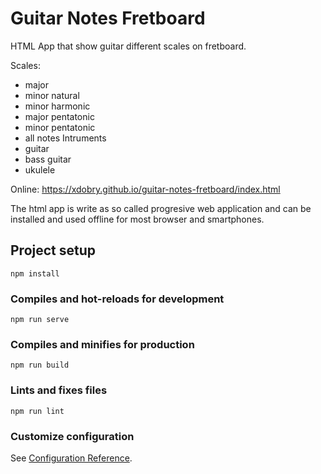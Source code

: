 # Guitar Notes Fretboard

HTML App that show guitar different scales on fretboard.

Scales:
  * major
  * minor natural
  * minor harmonic
  * major pentatonic
  * minor pentatonic
  * all notes
Intruments
  * guitar
  * bass guitar
  * ukulele

Online: https://xdobry.github.io/guitar-notes-fretboard/index.html

The html app is write as so called progresive web application and can be installed
and used offline for most browser and smartphones.

## Project setup
```
npm install
```

### Compiles and hot-reloads for development
```
npm run serve
```

### Compiles and minifies for production
```
npm run build
```

### Lints and fixes files
```
npm run lint
```

### Customize configuration
See [Configuration Reference](https://cli.vuejs.org/config/).
